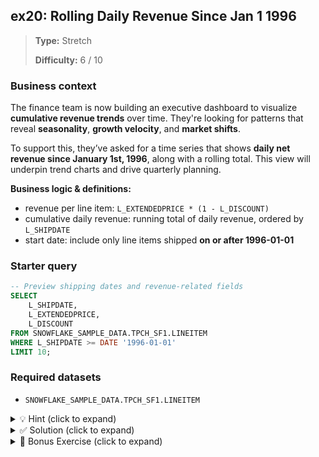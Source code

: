 ## ex20: Rolling Daily Revenue Since Jan 1 1996

> **Type:** Stretch  
>
> **Difficulty:** 6 / 10

### Business context
The finance team is now building an executive dashboard to visualize **cumulative revenue trends** over time. They're looking for patterns that reveal **seasonality**, **growth velocity**, and **market shifts**.

To support this, they’ve asked for a time series that shows **daily net revenue since January 1st, 1996**, along with a rolling total. This view will underpin trend charts and drive quarterly planning.


**Business logic & definitions:**
* revenue per line item: `L_EXTENDEDPRICE * (1 - L_DISCOUNT)`
* cumulative daily revenue: running total of daily revenue, ordered by `L_SHIPDATE`
* start date: include only line items shipped **on or after 1996-01-01**

### Starter query
```sql
-- Preview shipping dates and revenue-related fields
SELECT
    L_SHIPDATE,
    L_EXTENDEDPRICE,
    L_DISCOUNT
FROM SNOWFLAKE_SAMPLE_DATA.TPCH_SF1.LINEITEM
WHERE L_SHIPDATE >= DATE '1996-01-01'
LIMIT 10;
```

### Required datasets

* `SNOWFLAKE_SAMPLE_DATA.TPCH_SF1.LINEITEM`

<details>
<summary>💡 Hint (click to expand)</summary>

#### How to think about it

1. First, group the data by `L_SHIPDATE` and compute **daily revenue** using the expression `L_EXTENDEDPRICE * (1 - L_DISCOUNT)`.
2. Then, apply a **cumulative window** using `SUM(...) OVER (ORDER BY L_SHIPDATE)` to create a running total over days.

#### What’s `ROWS BETWEEN UNBOUNDED PRECEDING AND CURRENT ROW`?

This clause defines the *frame* of rows included in your windowed aggregation. By default, `SUM() OVER (ORDER BY L_SHIPDATE)` already uses this frame — but being explicit is:
- clearer,
- more portable to other window patterns (e.g. moving averages),
- safer when using functions like `AVG()` or non-numeric window specs.

It means:  
> “For the current row, look at all previous rows (back to the first), and sum everything up to this one.”

#### Helpful SQL concepts

`GROUP BY`, `SUM()`, `SUM() OVER(ORDER BY …)`, window frame specification

```sql
SELECT
    date_col,
    SUM(metric) AS daily_val,
    SUM(metric) OVER(
        ORDER BY date_col
        ROWS BETWEEN UNBOUNDED PRECEDING AND CURRENT ROW
    ) AS cumulative_val
FROM …
WHERE date_col >= …
```

</details>

<details>
<summary>✅ Solution (click to expand)</summary>

#### Working query

```sql
SELECT
    L_SHIPDATE,
    SUM(L_EXTENDEDPRICE * (1 - L_DISCOUNT)) AS daily_revenue,
    SUM(SUM(L_EXTENDEDPRICE * (1 - L_DISCOUNT))) OVER (
        ORDER BY L_SHIPDATE
        ROWS BETWEEN UNBOUNDED PRECEDING AND CURRENT ROW
    ) AS rolling_cumulative_revenue
FROM SNOWFLAKE_SAMPLE_DATA.TPCH_SF1.LINEITEM
WHERE L_SHIPDATE >= DATE '1996-01-01'
GROUP BY L_SHIPDATE
ORDER BY L_SHIPDATE;
```

#### Why this works

The query aggregates daily revenue and then uses a **cumulative window function** to track revenue growth over time. The explicit frame clause ensures the running total includes all prior dates — a must-know pattern for time series.

#### Business answer

You now have a daily view of revenue growth since January 1, 1996 — ideal for trend and seasonality tracking.

#### Take-aways

* How to compute rolling aggregates using window functions
* Window frame clauses (like `ROWS BETWEEN`) give precise control over cumulative logic
* Pre-filtering for relevant timeframes improves performance
* Best practice: always define the frame explicitly to avoid ambiguity

</details>

<details>
<summary>🎁 Bonus Exercise (click to expand)</summary>

Modify the query to also return the **7-day moving average** of daily revenue. This can help smooth out short-term spikes and better reveal underlying trends. You’ll need to use a second window function like:

```sql
AVG(daily_revenue) OVER (
  ORDER BY L_SHIPDATE
  ROWS BETWEEN 6 PRECEDING AND CURRENT ROW
)
```

</details>
